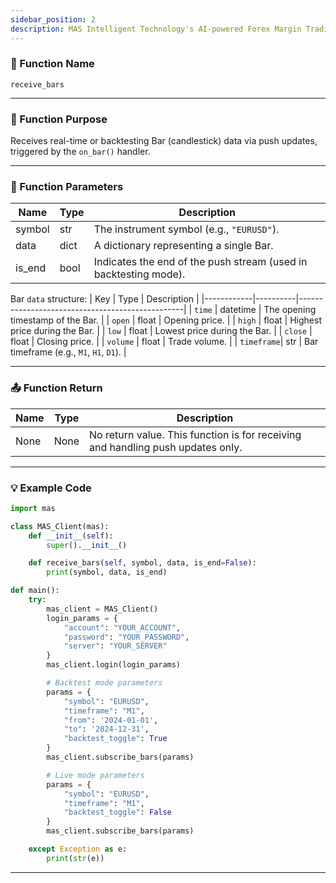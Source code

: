 ```yaml
---
sidebar_position: 2
description: MAS Intelligent Technology's AI-powered Forex Margin Trading Platform with full MetaTrader MT5 broker integration allows investors to generate automated trading strategies simply by entering text. Supports instant backtesting,real-time data synchronization,and seamless multi-broker switching. No coding experience required to easily launch AI automated trading,optimize strategies,and reduce market risk. Designed for both individual traders and financial institutions with standardized MetaTrader MT5-compatible APIs,automated backtesting,and quantitative strategy optimization to help enterprises deploy stable and efficient trading solutions quickly.
---
```


### 🧩 Function Name

`receive_bars`

---

### 🎯 Function Purpose

Receives real-time or backtesting Bar (candlestick) data via push updates, triggered by the `on_bar()` handler.

---

### 🔧 Function Parameters

| Name    | Type    | Description                                 |
|---------|---------|---------------------------------------------|
| symbol  | str     | The instrument symbol (e.g., `"EURUSD"`).   |
| data    | dict    | A dictionary representing a single Bar.     |
| is_end  | bool    | Indicates the end of the push stream (used in backtesting mode). |


Bar `data` structure:
| Key        | Type     | Description                                     |
|------------|----------|-------------------------------------------------|
| `time`     | datetime | The opening timestamp of the Bar.              |
| `open`     | float    | Opening price.                                 |
| `high`     | float    | Highest price during the Bar.                  |
| `low`      | float    | Lowest price during the Bar.                   |
| `close`    | float    | Closing price.                                 |
| `volume`   | float    | Trade volume.                                  |
| `timeframe`| str      | Bar timeframe (e.g., `M1`, `H1`, `D1`).        |

---

### 📤 Function Return

| Name   | Type | Description                              |
|--------|------|------------------------------------------|
| None   | None | No return value. This function is for receiving and handling push updates only. |

---

### 💡 Example Code
```python
import mas

class MAS_Client(mas):
    def __init__(self):
        super().__init__()

    def receive_bars(self, symbol, data, is_end=False):
        print(symbol, data, is_end)

def main():
    try:
        mas_client = MAS_Client()
        login_params = {
            "account": "YOUR_ACCOUNT",
            "password": "YOUR_PASSWORD",
            "server": "YOUR_SERVER"
        }
        mas_client.login(login_params)

        # Backtest mode parameters
        params = {
            "symbol": "EURUSD",
            "timeframe": "M1",
            "from": '2024-01-01',
            "to": '2024-12-31',
            "backtest_toggle": True
        }
        mas_client.subscribe_bars(params)

        # Live mode parameters
        params = {
            "symbol": "EURUSD",
            "timeframe": "M1",
            "backtest_toggle": False
        }
        mas_client.subscribe_bars(params)

    except Exception as e:
        print(str(e))
```
---